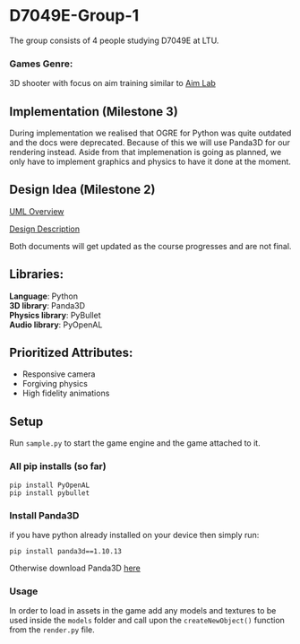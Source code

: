 # D7049E-Group-1
The group consists of 4 people studying D7049E at LTU.

### Games Genre:
3D shooter with focus on aim training similar to [Aim Lab](https://aimlab.gg/)

## Implementation (Milestone 3)
During implementation we realised that OGRE for Python was quite outdated and the docs were deprecated. Because of this we will use Panda3D for our rendering instead.
Aside from that implemenation is going as planned, we only have to implement graphics and physics to have it done at the moment.

## Design Idea (Milestone 2)

[UML Overview](https://drive.google.com/file/d/1ZiK6dv3DAgfk3j_JF3WzqF3ae29eIMVa/view?usp=sharing)

[Design Description](https://docs.google.com/document/d/10KdjgH7jCUT3FOrPdMxzWrG1XPnNNLA3hUT4Ol3CqTc/edit?usp=sharing)

Both documents will get updated as the course progresses and are not final.

## Libraries:
**Language**: Python <br />
**3D library**: Panda3D <br />
**Physics library**: PyBullet <br />
**Audio library**: PyOpenAL <br />

## Prioritized Attributes:
* Responsive camera <br />
* Forgiving physics <br />
* High fidelity animations

## Setup

Run `sample.py` to start the game engine and the game attached to it.

### All pip installs (so far)
```
pip install PyOpenAL
pip install pybullet
```

### Install Panda3D

if you have python already installed on your device then simply run:
```
pip install panda3d==1.10.13
```
Otherwise download Panda3D [here](https://docs.panda3d.org/1.10/python/introduction/installation-windows)

### Usage

In order to load in assets in the game add any models and textures to be used inside the `models` folder and call upon the `createNewObject()` function from the `render.py` file.
